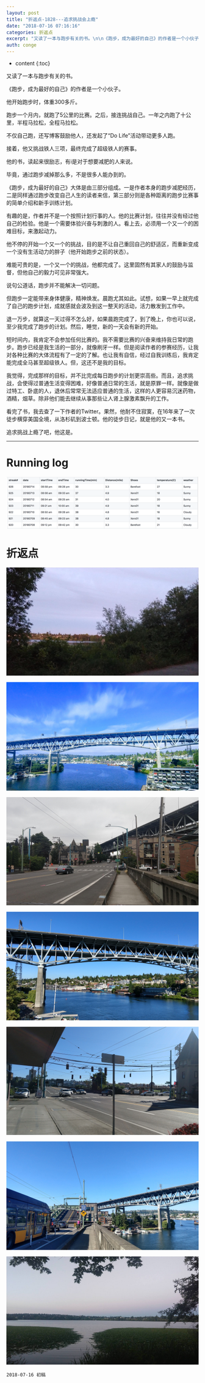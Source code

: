 ```yaml
---
layout: post
title: "折返点-1828---追求挑战会上瘾"
date: "2018-07-16 07:16:16"
categories: 折返点
excerpt: "又读了一本与跑步有关的书。\n\n《跑步，成为最好的自己》的作者是一个小伙子。\n\n他开始跑步时，体重300多斤..."
auth: conge
---
```

* content
{:toc}

又读了一本与跑步有关的书。

《跑步，成为最好的自己》的作者是一个小伙子。

他开始跑步时，体重300多斤。

跑步一个月内，就跑了5公里的比赛。之后，接连挑战自己。一年之内跑了十公里，半程马拉松，全程马拉松。

不仅自己跑，还写博客鼓励他人，还发起了“Do Life”活动带动更多人跑。

接着，他又挑战铁人三项，最终完成了超级铁人的赛事。

他的书，读起来很励志，有i是对于想要减肥的人来说。

毕竟，通过跑步减掉那么多，不是很多人能办到的。

《跑步，成为最好的自己》大体是由三部分组成。一是作者本身的跑步减肥经历，二是同样通过跑步改变自己人生的读者来信，第三部分则是各种距离的跑步比赛事的简单介绍和新手训练计划。

有趣的是，作者并不是一个按照计划行事的人。他的比赛计划，往往并没有经过他自己的检验。他是一个需要体验兴奋与刺激的人。看上去，必须用一个又一个的困难目标，来激起动力。

他不停的开始一个又一个的挑战，目的是不让自己重回自己的舒适区，而重新变成一个没有生活动力的胖子（他开始跑步之前的状态）。

难能可贵的是，一个又一个的挑战，他都完成了。这里固然有其家人的鼓励与监督，但他自己的毅力可见非常强大。

说句公道话，跑步并不能解决一切问题。

但跑步一定能带来身体健康，精神焕发。晨跑尤其如此。试想，如果一早上就完成了自己的跑步计划，成就感就会波及到这一整天的活动，活力散发到工作中。

退一万步，就算这一天过得不怎么好，如果晨跑完成了，到了晚上，你也可以说，至少我完成了跑步的计划。然后，睡觉，新的一天会有新的开始。

短时间内，我肯定不会参加任何比赛的。我不需要比赛的兴奋来维持我日常的跑步。跑步已经是我生活的一部分，就像刷牙一样。但是阅读作者的参赛经历，让我对各种比赛的大体流程有了一定的了解。也让我有自信，经过自我训练后，我肯定能完成全马甚至超级铁人。但，这还不是我的目标。

我觉得，完成那样的目标，并不比完成每日跑步的计划更崇高些。而且，追求挑战，会使得过普通生活变得困难，好像普通日常的生活，就是原罪一样。就像是做过特工、卧底的人，退休后常常无法适应普通的生活，这样的人更容易沉迷药物，酒精，烟草。除非他们能去继续从事那些让人肾上腺激素飘升的工作。

看完了书，我去查了一下作者的Twitter。果然，他耐不住寂寞，在16年来了一次徒步横穿美国全境，从洛杉矶到波士顿。他的徒步日记，就是他的又一本书。

追求挑战上瘾了吧，他这是。

-----

# Running log
![Running log, week 28 2018 ](/assets/images/折返点/118382-624e72f31eefbd11.png)

# 折返点
![20180708.jpg](/assets/images/折返点/118382-92d9572e1d67d406.jpg)

![20180709.jpg](/assets/images/折返点/118382-d16ba507a3e5b5d2.jpg)

![20180710.jpg](/assets/images/折返点/118382-c32e8ff7afcf2a82.jpg)

![20180711.jpg](/assets/images/折返点/118382-208fd54404debabc.jpg)

![20180712.jpg](/assets/images/折返点/118382-dcdad09c2556cee5.jpg)

![20180713.jpg](/assets/images/折返点/118382-3f545e249b489ff1.jpg)

![20180714.jpg](/assets/images/折返点/118382-55bbda255d4501ee.jpg)

```
2018-07-16 初稿
```
